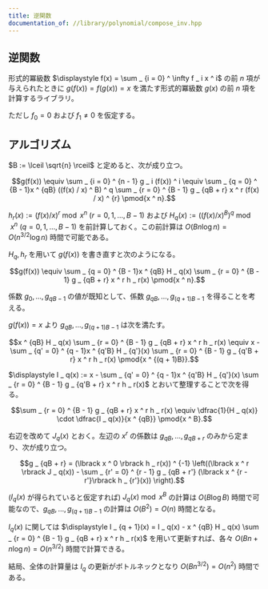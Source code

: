 ```yaml
---
title: 逆関数
documentation_of: //library/polynomial/compose_inv.hpp
---
```

## 逆関数

形式的冪級数 $\displaystyle f(x) = \sum _ {i = 0} ^ \infty f _ i x ^ i$ の前 $n$ 項が与えられたときに $g(f(x)) = f(g(x)) = x$ を満たす形式的冪級数 $g(x)$ の前 $n$ 項を計算するライブラリ。

ただし $f _ 0 = 0$ および $f _ 1\neq 0$ を仮定する。

## アルゴリズム

$B := \lceil \sqrt{n} \rceil$ と定めると、次が成り立つ。

$$g(f(x)) \equiv \sum _ {i = 0} ^ {n - 1} g _ i (f(x)) ^ i \equiv \sum _ {q = 0} ^ {B - 1}x ^ {qB} ((f(x) / x) ^ B) ^ q \sum _ {r = 0} ^ {B - 1} g _ {qB + r} x ^ r (f(x) / x) ^ {r} \pmod{x ^ n}.$$

$h _ r(x) := (f(x) / x) ^ r \bmod x ^ n \ (r=0,1,\ldots,B-1)$ および $H _ q(x) := ((f(x) / x) ^ B) ^ q\bmod x ^ n\ (q=0,1,\ldots,B-1)$ を前計算しておく。この前計算は $O(Bn\log n) = O(n ^ {3/2} \log n)$ 時間で可能である。

$H _ q,h _ r$ を用いて $g(f(x))$ を書き直すと次のようになる。

$$g(f(x)) \equiv \sum _ {q = 0} ^ {B - 1}x ^ {qB} H _ q(x) \sum _ {r = 0} ^ {B - 1} g _ {qB + r} x ^ r h _ r(x) \pmod{x ^ n}.$$

係数 $g _ 0, \ldots, g _ {qB - 1}$ の値が既知として、係数 $g _ {qB}, \ldots, g _ {(q + 1)B - 1}$ を得ることを考える。

$g(f(x)) = x$ より $g _ {qB}, \ldots, g _ {(q + 1)B - 1}$ は次を満たす。

$$x ^ {qB} H _ q(x) \sum _ {r = 0} ^ {B - 1} g _ {qB + r} x ^ r h _ r(x) \equiv x - \sum _ {q' = 0} ^ {q - 1}x ^ {q'B} H _ {q'}(x) \sum _ {r = 0} ^ {B - 1} g _ {q'B + r} x ^ r h _ r(x) \pmod{x ^ {(q + 1)B}}.$$

$\displaystyle I _ q(x) := x - \sum _ {q' = 0} ^ {q - 1}x ^ {q'B} H _ {q'}(x) \sum _ {r = 0} ^ {B - 1} g _ {q'B + r} x ^ r h _ r(x)$ とおいて整理することで次を得る。

$$\sum _ {r = 0} ^ {B - 1} g _ {qB + r} x ^ r h _ r(x) \equiv \dfrac{1}{H _ q(x)} \cdot \dfrac{I _ q(x)}{x ^ {qB}} \pmod{x ^ B}.$$

右辺を改めて $J _ q(x)$ とおく。左辺の $x ^ r$ の係数は $g _ {qB}, \ldots, g _ {qB + r}$ のみから定まり、次が成り立つ。

$$g _ {qB + r} = (\lbrack x ^ 0 \rbrack h _ r(x)) ^ {-1} \left((\lbrack x ^ r \rbrack J _ q(x)) - \sum _ {r' = 0} ^ {r - 1} g _ {qB + r'} (\lbrack x ^ {r - r'}\rbrack h _ {r'}(x)) \right).$$

($I _ q(x)$ が得られていると仮定すれば) $J _ q(x) \bmod x ^ B$ の計算は $O(B \log B)$ 時間で可能なので、$g _ {qB}, \ldots, g _ {(q + 1)B - 1}$ の計算は $O(B ^ 2) = O(n)$ 時間となる。

$I _ q(x)$ に関しては $\displaystyle I _ {q + 1}(x) = I _ q(x) - x ^ {qB} H _ q(x) \sum _ {r = 0} ^ {B - 1} g _ {qB + r} x ^ r h _ r(x)$ を用いて更新すれば、各々 $O(Bn + n \log n) = O(n ^ {3/2})$ 時間で計算できる。

結局、全体の計算量は $I _ q$ の更新がボトルネックとなり $O(Bn ^ {3/2}) = O(n ^ 2)$ 時間である。